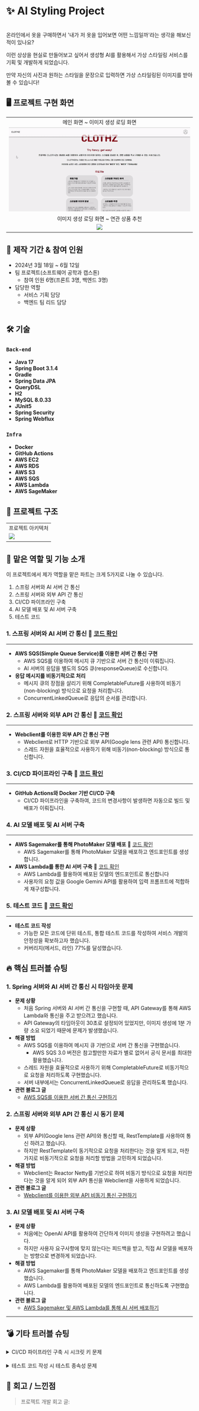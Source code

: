 # ✨ AI Styling Project
<br>
온라인에서 옷을 구매하면서 '내가 저 옷을 입어보면 어떤 느낌일까'라는 생각을 해보신 적이 있나요? 

이런 상상을 현실로 만들어보고 싶어서 생성형 AI를 활용해서 가상 스타일링 서비스를 기획 및 개발하게 되었습니다.

만약 자신의 사진과 원하는 스타일을 문장으로 입력하면 가상 스타일링된 이미지를 받아볼 수 있습니다!



## 🖥️ 프로젝트 구현 화면

<table>
<tr >
<td align="center">
메인 화면 ~ 이미지 생성 로딩 화면
</td>
</tr>
<tr>
<td> 
      <img src='./image/image1.gif'>
</td>
</tr>
<td align="center">
이미지 생성 로딩 화면 ~ 연관 상품 추천
</td>
<tr>
<td align="center">
      <img src='./image/image2.gif'>
    </td>
</tr>
</table>

## 👻 제작 기간 & 참여 인원
- 2024년 3월 18일 ~ 6월 12일
- 팀 프로젝트(소프트웨어 공학과 캡스톤)
    - 참여 인원 6명(프론트 3명, 백엔드 3명) 
- 담당한 역할
  - 서비스 기획 담당
  - 백엔드 팀 리드 담당
  </br>

## 🛠️ 기술
### `Back-end`
- **Java 17**
- **Spring Boot 3.1.4**
- **Gradle**
- **Spring Data JPA**
- **QueryDSL**
- **H2**
- **MySQL 8.0.33**
- **JUnit5**
- **Spring Security**
- **Spring Webflux**

### `Infra`
- **Docker**
- **GitHub Actions**
- **AWS EC2**
- **AWS RDS**
- **AWS S3**
- **AWS SQS**
- **AWS Lambda**
- **AWS SageMaker**

## 🔎 프로젝트 구조

<table>
<tr >
<td align="center">
프로젝트 아키텍처
</td>
</tr>
<tr>
<td> 
      <img src='https://github.com/boseungk/board/assets/95980754/6ca8d673-754c-490b-84b3-473ecc72e789'>
</td>
</tr>
</table>


## 🚀 맡은 역할 및 기능 소개
이 프로젝트에서 제가 역할을 맡은 파트는 크게 5가지로 나눌 수 있습니다.

1. 스프링 서버와 AI 서버 간 통신
2. 스프링 서버와 외부 API 간 통신
3. CI/CD 파이프라인 구축
4. AI 모델 배포 및 AI 서버 구축 
5. 테스트 코드



### 1. 스프링 서버와 AI 서버 간 통신 📌 [코드 확인](https://github.com/boseungk/Capstone-BackEnd/blob/main/src/main/java/com/clothz/aistyling/api/service/styling/StylingService.java)

----------------------------------------------

- **AWS SQS(Simple Queue Service)를 이용한 서버 간 통신 구현** 
  - AWS SQS를 이용하여 메시지 큐 기반으로 서버 간 통신이 이뤄집니다.
  - AI 서버의 응답을 별도의 SQS 큐(responseQueue)로 수신합니다.
- **응답 메시지를 비동기적으로 처리**
  - 메시지 큐의 장점을 살리기 위해 CompletableFuture를 사용하여 비동기(non-blocking) 방식으로 요청을 처리합니다.
  - ConcurrentLinkedQueue로 응답의 순서를 관리합니다.


### 2. 스프링 서버와 외부 API 간 통신 📌 [코드 확인](https://github.com/boseungk/Capstone-BackEnd/blob/main/src/main/java/com/clothz/aistyling/api/service/recommendation/RecommendService.java)

----------------------------------------------

- **Webclient를 이용한 외부 API 간 통신 구현**
  - Webclient로 HTTP 기반으로 외부 API(Google lens 관련 API) 통신합니다.
  - 스레드 자원을 효율적으로 사용하기 위해 비동기(non-blocking) 방식으로 통신합니다.


### 3. CI/CD 파이프라인 구축 📌 [코드 확인](https://github.com/boseungk/Capstone-BackEnd/blob/main/.github/workflows/deployment.yml)

----------------------------------------------

- **GitHub Actions와 Docker 기반 CI/CD 구축**
  - CI/CD 파이프라인을 구축하여, 코드의 변경사항이 발생하면 자동으로 빌드 및 배포가 이뤄집니다.

### 4. AI 모델 배포 및 AI 서버 구축 

----------------------------------------------

- **AWS Sagemaker를 통해 PhotoMaker 모델 배포** 📌 [코드 확인](https://github.com/boseungk/Capstone-BackEnd/blob/main/ai/sagemaker_notebook_success.ipynb)
  - AWS Sagemaker를 통해 PhotoMaker 모델을 배포하고 엔드포인트를 생성합니다.
- **AWS Lambda를 통한 AI 서버 구축** 📌 [코드 확인](https://github.com/boseungk/Capstone-BackEnd/blob/main/ai/lambda.py)
  - AWS Lambda를 활용하여 배포된 모델의 엔드포인트로 통신합니다
  - 사용자의 요청 값을 Google Gemini API를 활용하여 입력 프롬프트에 적합하게 재구성합니다.

### 5. 테스트 코드 📌 [코드 확인](https://github.com/boseungk/Capstone-BackEnd/tree/main/src/test/java/com/clothz/aistyling)

----------------------------------------------

- **테스트 코드 작성** 
  - 가능한 모든 코드에 단위 테스트, 통합 테스트 코드를 작성하여 서비스 개발의 안정성을 확보하고자 했습니다.
  - 커버리지(메서드, 라인) 77%를 달성했습니다.
  


## 🔥 핵심 트러블 슈팅

### 1. Spring 서버와 AI 서버 간 통신 시 타임아웃 문제
- **문제 상황**
  - 처음 Spring 서버와 AI 서버 간 통신을 구현할 때, API Gateway를 통해 AWS Lambda와 통신을 주고 받으려고 했습니다.
  - API Gateway의 타임아웃이 30초로 설정되어 있었지만, 이미지 생성에 1분 가량 소요 되었기 때문에 문제가 발생했습니다.
- **해결 방법**
  - AWS SQS를 이용하여 메시지 큐 기반으로 서버 간 통신을 구현했습니다.
    - AWS SQS 3.0 버전은 참고할만한 자료가 별로 없어서 공식 문서를 최대한 활용했습니다.
  - 스레드 자원을 효율적으로 사용하기 위해 CompletableFuture로 비동기적으로 요청을 처리하도록 구현했습니다.
  - 서버 내부에서는 ConcurrentLinkedQueue로 응답을 관리하도록 했습니다.
- **관련 블로그 글**
  - [AWS SQS를 이용한 서버 간 통신 구현하기]()

### 2. 스프링 서버와 외부 API 간 통신 시 동기 문제
- **문제 상황**
  - 외부 API(Google lens 관련 API)와 통신할 때, RestTemplate를 사용하여 통신 하려고 했습니다.
  - 하지만 RestTemplate이 동기적으로 요청을 처리한다는 것을 알게 되고, 마찬가지로 비동기적으로 요청을 처리할 방법을 고민하게 되었습니다.
- **해결 방법**
  - Webclient는 Reactor Netty를 기반으로 하여 비동기 방식으로 요청을 처리한다는 것을 알게 되어 외부 API 통신을 Webclient을 사용하게 되었습니다.
- **관련 블로그 글**
  - [Webclient를 이용한 외부 API 비동기 통신 구현하기]()
  
### 3. AI 모델 배포 및 AI 서버 구축
- **문제 상황**
  - 처음에는 OpenAI API를 활용하여 간단하게 이미지 생성을 구현하려고 했습니다.
  - 하지만 사용자 요구사항에 맞지 않는다는 피드백을 받고, 직접 AI 모델을 배포하는 방향으로 변경하게 되었습니다.
- **해결 방법**
  - AWS Sagemaker를 통해 PhotoMaker 모델을 배포하고 엔드포인트를 생성했습니다.
  - AWS Lambda를 활용하여 배포된 모델의 엔드포인트로 통신하도록 구현했습니다.
- **관련 블로그 글**
  - [AWS Sagemaker 및 AWS Lambda를 통해 AI 서버 배포하기]()
  
----------------------------------------------

## 💣 기타 트러블 슈팅
<details>
<summary> CI/CD 파이프라인 구축 시 시크릿 키 문제</summary>
<div markdown="1">

- **문제 상황**
  - CI/CD 파이프라인을 Github Actions로 구축하면서 중요한 시크릿 키는 환경변수로 설정하려고 했습니다.
  - 하지만 Github에서 환경 변수로 시크릿 키를 설정해도 배포에 실패하는 문제가 발생했습니다.
- **해결 방법**
  - Github Actions에서 로그를 자세히 살펴보면서 Spring이 특정한 환경 변수만을 제대로 읽지 못한다는 것을 알게 되었습니다.
  - 결국 Docker에 Github Actions에 설정한 환경변수가 제대로 전달되지 않아서 발생한 문제라는 것을 깨닫고 `docker run -e` 옵션으로 도커의 환경 변수를 설정해줘서 문제를 해결 할 수 있었습니다.
  - 이후에는 `docker-compse`를 사용해서 환경 변수를 설정하도록 변경했습니다.
</div>
</details> 

<br>

<details>
<summary> 테스트 코드 작성 시 테스트 종속성 문제</summary>
<div markdown="1">

- **문제 상황**
  - 회원 정보 조회에 대한 테스트 코드 작성 시 개별적으로 테스트는 성공하지만, 전체 테스트 실행 시 테스트에 실패하는 문제가 발생했습니다.
- **해결 방법**
  - 테스트 간의 독립성이 보장되지 않아서 발생한 문제라는 것을 의심한 결과 결국 id에 auto_increment로 증가하고 있어서 발생한 문제라는 것을 알게 되었습니다.
  - `@DirtiesContext`로 테스트 간의 독립성을 보장하도록 변경했지만, 시간이 너무 오래 걸려서 다른 방법을 찾게 되었습니다.
  - entityManager를 사용하여 DELETE, ALTER 쿼리로 데이터베이스를 초기화하는 방법을 사용하게 되었습니다.
</div>
</details> 


## 📅 회고 / 느낀점
>프로젝트 개발 회고 글: 